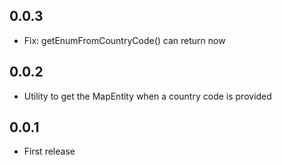 ## 0.0.3

- Fix: getEnumFromCountryCode() can return now
## 0.0.2

- Utility to get the MapEntity when a country code is provided

## 0.0.1

* First release

